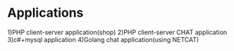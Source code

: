 # Applications
1)PHP client-server application(shop) 2)PHP client-server CHAT application 3)c#+mysql application 4)Golang chat application(using NETCAT)
